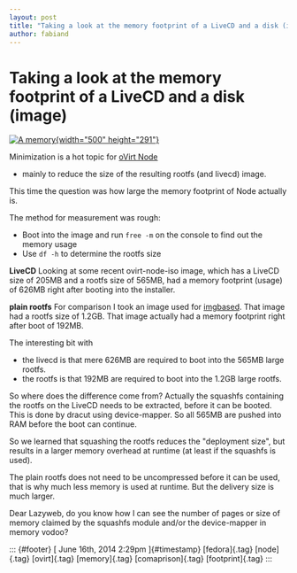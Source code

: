 ```yaml
---
layout: post
title: "Taking a look at the memory footprint of a LiveCD and a disk (image)"
author: fabiand
---
```



Taking a look at the memory footprint of a LiveCD and a disk (image)
====================================================================

[![A
memory](https://farm5.staticflickr.com/4065/4523517597_5ef1049eac.jpg){width="500"
height="291"}](https://www.flickr.com/photos/jonmcgovern/4523517597/ "A memory von Jon McGovern bei Flickr")

Minimization is a hot topic for [oVirt Node](http://www.ovirt.org/Node)
- mainly to reduce the size of the resulting rootfs (and livecd) image.

This time the question was how large the memory footprint of Node
actually is.

The method for measurement was rough:

-   Boot into the image and run `free -m` on the console to find out the
    memory usage
-   Use `df -h` to determine the rootfs size

**LiveCD** Looking at some recent ovirt-node-iso image, which has a
LiveCD size of 205MB and a rootfs size of 565MB, had a memory footprint
(usage) of 626MB right after booting into the installer.

**plain rootfs** For comparison I took an image used for
[imgbased](http://www.github.com/fabiand/imgbased). That image had a
rootfs size of 1.2GB. That image actually had a memory footprint right
after boot of 192MB.

The interesting bit with

-   the livecd is that mere 626MB are required to boot into the 565MB
    large rootfs.
-   the rootfs is that 192MB are required to boot into the 1.2GB large
    rootfs.

So where does the difference come from? Actually the squashfs containing
the rootfs on the LiveCD needs to be extracted, before it can be booted.
This is done by dracut using device-mapper. So all 565MB are pushed into
RAM before the boot can continue.

So we learned that squashing the rootfs reduces the "deployment size",
but results in a larger memory overhead at runtime (at least if the
squashfs is used).

The plain rootfs does not need to be uncompressed before it can be used,
that is why much less memory is used at runtime. But the delivery size
is much larger.

Dear Lazyweb, do you know how I can see the number of pages or size of
memory claimed by the squashfs module and/or the device-mapper in memory
vodoo?

::: {#footer}
[ June 16th, 2014 2:29pm ]{#timestamp} [fedora]{.tag} [node]{.tag}
[ovirt]{.tag} [memory]{.tag} [comaprison]{.tag} [footprint]{.tag}
:::
